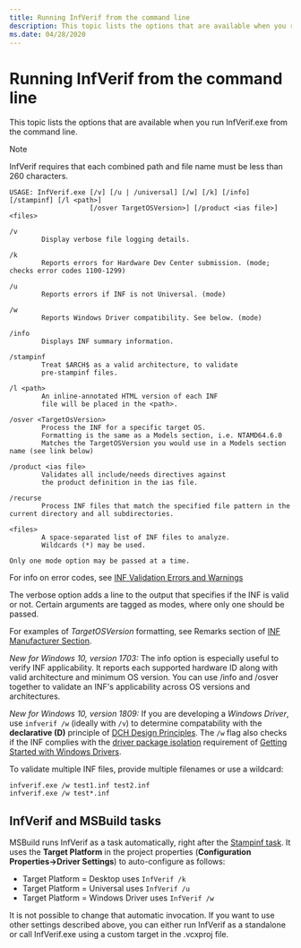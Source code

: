 ```yaml
---
title: Running InfVerif from the command line
description: This topic lists the options that are available when you run InfVerif.exe from the command line.
ms.date: 04/28/2020
---
```


# Running InfVerif from the command line

This topic lists the options that are available when you run InfVerif.exe from the command line.

> [!NOTE]
> InfVerif requires that each combined path and file name must be less than 260 characters.

```syntax
USAGE: InfVerif.exe [/v] [/u | /universal] [/w] [/k] [/info] [/stampinf] [/l <path>]
                    [/osver TargetOSVersion>] [/product <ias file>] <files>

/v
        Display verbose file logging details.

/k
        Reports errors for Hardware Dev Center submission. (mode; checks error codes 1100-1299)

/u
        Reports errors if INF is not Universal. (mode)

/w
        Reports Windows Driver compatibility. See below. (mode)

/info
        Displays INF summary information.

/stampinf
        Treat $ARCH$ as a valid architecture, to validate
        pre-stampinf files.

/l <path>
        An inline-annotated HTML version of each INF
        file will be placed in the <path>.

/osver <TargetOsVersion>
        Process the INF for a specific target OS.
        Formatting is the same as a Models section, i.e. NTAMD64.6.0
        Matches the TargetOSVersion you would use in a Models section name (see link below)

/product <ias file>
        Validates all include/needs directives against
        the product definition in the ias file.

/recurse
        Process INF files that match the specified file pattern in the current directory and all subdirectories.

<files>
        A space-separated list of INF files to analyze.
        Wildcards (*) may be used.

Only one mode option may be passed at a time.
```

For info on error codes, see [INF Validation Errors and Warnings](./inf-validation-errors-and-warnings.md)

The verbose option adds a line to the output that specifies if the INF is valid or not.  Certain arguments are tagged as modes, where only one should be passed.

For examples of *TargetOSVersion* formatting, see Remarks section of [INF Manufacturer Section](../install/inf-manufacturer-section.md).

*New for Windows 10, version 1703:*  The info option is especially useful to verify INF applicability.  It reports each supported hardware ID along with valid architecture and minimum OS version.  You can use /info and /osver together to validate an INF's applicability across OS versions and architectures.

*New for Windows 10, version 1809:*  If you are developing a *Windows Driver*, use `infverif /w` (ideally with `/v`) to determine compatability with the **declarative (D)** principle of [DCH Design Principles](../develop/dch-principles-best-practices.md).  The `/w` flag also checks if the INF complies with the [driver package isolation](../develop/driver-isolation.md) requirement of [Getting Started with Windows Drivers](../develop/getting-started-with-windows-drivers.md).

To validate multiple INF files, provide multiple filenames or use a wildcard:

```command
infverif.exe /w test1.inf test2.inf
infverif.exe /w test*.inf
```

## InfVerif and MSBuild tasks

MSBuild runs InfVerif as a task automatically, right after the [Stampinf task](./stampinf-task.md).
It uses the **Target Platform** in the project properties (**Configuration Properties->Driver Settings**) to auto-configure as follows:

* Target Platform = Desktop uses `InfVerif /k`
* Target Platform = Universal uses `InfVerif /u`
* Target Platform = Windows Driver uses `InfVerif /w`

It is not possible to change that automatic invocation. If you want to use other settings described above, you can either run InfVerif as a standalone or call InfVerif.exe using a custom target in the .vcxproj file.
